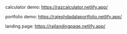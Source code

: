 calculator demo: https://razcalculator.netlify.app/

portfolio demo: https://rajeshdadalaportfolio.netlify.app/

landing page: https://rajlandingpage.netlify.app/
